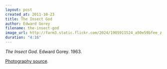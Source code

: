 ```yaml
---
layout: post
created_at: 2011-10-23
title: The Insect God
author: Edward Gorey
filename: the-insect-god
image_url: http://farm3.static.flickr.com/2024/1905911524_a50e59bfee_z.jpg
duration: "4:16"
---
```


_The Insect God_.  Edward Gorey.  1963.

[Photography source](http://www.flickr.com/photos/photo_munki/1905911524/).

